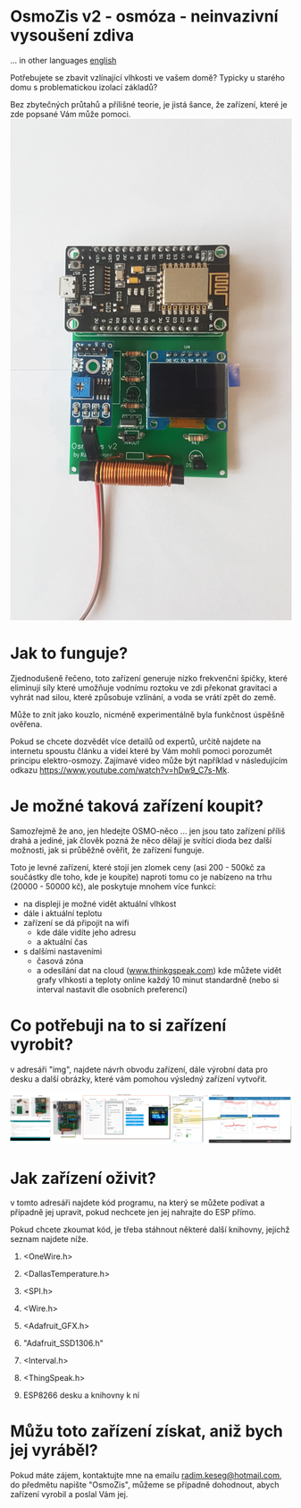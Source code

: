 # OsmoZis v2 - osmóza - neinvazivní vysoušení zdiva

... in other languages [english](README.en.md)

Potřebujete se zbavit vzlínající vlhkosti ve vašem domě? Typicky u starého domu s problematickou izolací základů?

Bez zbytečných průtahů a přílišné teorie, je jistá šance, že zařízení, které je zde popsané Vám může pomoci.
![OsmoZis v2](img/OsmoZis_20190120_110924.jpg)

# Jak to funguje?
Zjednodušeně řečeno, toto zařízení generuje nízko frekvenční špičky, které eliminují síly které umožňuje vodnímu roztoku ve zdi překonat gravitaci a vyhrát nad silou, které způsobuje vzlínání, a voda se vrátí zpět do země.

Může to znít jako kouzlo, nicméně experimentálně byla funkčnost úspěšně ověřena.

Pokud se chcete dozvědět více detailů od expertů, určitě najdete na internetu spoustu článku a videí které by Vám mohli pomoci porozumět principu elektro-osmozy. Zajímavé video může být například v následujícím odkazu https://www.youtube.com/watch?v=hDw9_C7s-Mk.

# Je možné taková zařízení koupit?
Samozřejmě že ano, jen hledejte OSMO-něco ... jen jsou tato zařízení příliš drahá a jediné, jak člověk pozná že něco dělají je svítící dioda bez další možnosti, jak si průběžně ověřit, že zařízení funguje.

Toto je levné zařízení, které stojí jen zlomek ceny (asi 200 - 500kč za součástky dle toho, kde je koupíte) naproti tomu co je nabízeno na trhu (20000 - 50000 kč), ale poskytuje mnohem více funkcí:
* na displeji je možné vidět aktuální vlhkost
* dále i aktuální teplotu
* zařízení se dá připojit na wifi
  * kde dále vidíte jeho adresu
  * a aktuální čas
* s dalšími nastaveními
  * časová zóna
  * a odesílání dat na cloud (www.thinkgspeak.com) kde můžete vidět grafy vlhkosti a teploty online každý 10 minut standardně (nebo si interval nastavit dle osobních preferencí)


# Co potřebuji na to si zařízení vyrobit?
v adresáři "img", najdete návrh obvodu zařízení, dále výrobní data pro desku a další obrázky, které vám pomohou výsledný zařízení vytvořit.

![setup](img/how_to_set_it_up.jpg)

# Jak zařízení oživit?
v tomto adresáři najdete kód programu, na který se můžete podívat a případně jej upravit, pokud nechcete jen jej nahrajte do ESP přímo.

Pokud chcete zkoumat kód, je třeba stáhnout některé další knihovny, jejichž seznam najdete níže.

1. <OneWire.h> 
2. <DallasTemperature.h>

3. <SPI.h>
4. <Wire.h>
5. <Adafruit_GFX.h>
6. "Adafruit_SSD1306.h"

7. <Interval.h>
8. <ThingSpeak.h>

9. ESP8266 desku a knihovny k ní

# Můžu toto zařízení získat, aniž bych jej vyráběl?
Pokud máte zájem, kontaktujte mne na emailu radim.keseg@hotmail.com, do předmětu napište "OsmoZis", můžeme se případně dohodnout, abych zařízení vyrobil a poslal Vám jej.
